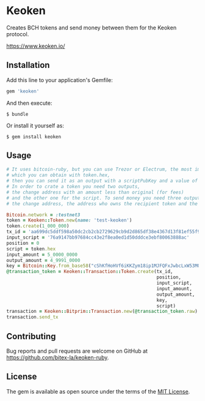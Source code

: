 # Keoken

Creates BCH tokens and send money between them for the Keoken protocol.

https://www.keoken.io/

## Installation

Add this line to your application's Gemfile:

```ruby
gem 'keoken'
```

And then execute:

    $ bundle

Or install it yourself as:

    $ gem install keoken

## Usage

```ruby      
# It uses bitcoin-ruby, but you can use Trezor or Electrum, the most important command is the script,
# which you can obtain with token.hex, 
# then you can send it as an output with a scriptPubKey and a value of 0.
# In order to crate a token you need two outputs,
# the change address with an amount less than original (for fees) 
# and the other one for the script. To send money you need three outputs, 
# the change address, the address who owns the recipient token and the script.

Bitcoin.network = :testnet3
token = Keoken::Token.new(name: 'test-keoken')
token.create(1_000_000)
tx_id = 'aa699dc5ddf598a50dc2cb2cb2729629cb9d2d865df38e4367d13f81ef55f96e'
input_script = '76a9147bb97684cc43e2f8ea0ed1d50dddce3ebf80063888ac'
position = 0
script = token.hex
input_amount = 5_0000_0000
output_amount = 4_9991_0000
key = Bitcoin::Key.from_base58("cShKfHoHVf6iKKZym18ip1MJFQFxJwbcLxW53MQikxdDsGd2oxBU")
@transaction_token = Keoken::Transaction::Token.create(tx_id,
                                                       position,
                                                       input_script,
                                                       input_amount,
                                                       output_amount,
                                                       key,
                                                       script)
transaction = Keoken::Bitprim::Transaction.new(@transaction_token.raw)
transaction.send_tx
```


## Contributing

Bug reports and pull requests are welcome on GitHub at https://github.com/bitex-la/keoken-ruby.


## License

The gem is available as open source under the terms of the [MIT License](http://opensource.org/licenses/MIT).
